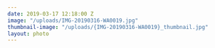 ```yaml
---
date: 2019-03-17 12:18:00 Z
image: "/uploads/IMG-20190316-WA0019.jpg"
thumbnail-image: "/uploads/{IMG-20190316-WA0019}_thumbnail.jpg"
layout: photo
---
```

